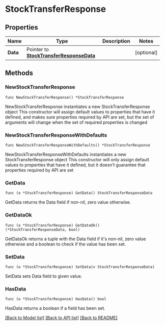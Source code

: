 # StockTransferResponse

## Properties

Name | Type | Description | Notes
------------ | ------------- | ------------- | -------------
**Data** | Pointer to [**StockTransferResponseData**](StockTransferResponseData.md) |  | [optional] 

## Methods

### NewStockTransferResponse

`func NewStockTransferResponse() *StockTransferResponse`

NewStockTransferResponse instantiates a new StockTransferResponse object
This constructor will assign default values to properties that have it defined,
and makes sure properties required by API are set, but the set of arguments
will change when the set of required properties is changed

### NewStockTransferResponseWithDefaults

`func NewStockTransferResponseWithDefaults() *StockTransferResponse`

NewStockTransferResponseWithDefaults instantiates a new StockTransferResponse object
This constructor will only assign default values to properties that have it defined,
but it doesn't guarantee that properties required by API are set

### GetData

`func (o *StockTransferResponse) GetData() StockTransferResponseData`

GetData returns the Data field if non-nil, zero value otherwise.

### GetDataOk

`func (o *StockTransferResponse) GetDataOk() (*StockTransferResponseData, bool)`

GetDataOk returns a tuple with the Data field if it's non-nil, zero value otherwise
and a boolean to check if the value has been set.

### SetData

`func (o *StockTransferResponse) SetData(v StockTransferResponseData)`

SetData sets Data field to given value.

### HasData

`func (o *StockTransferResponse) HasData() bool`

HasData returns a boolean if a field has been set.


[[Back to Model list]](../README.md#documentation-for-models) [[Back to API list]](../README.md#documentation-for-api-endpoints) [[Back to README]](../README.md)


